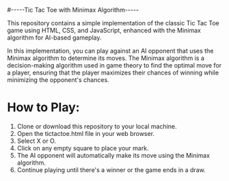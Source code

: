 #-----Tic Tac Toe with Minimax Algorithm-----

This repository contains a simple implementation of the classic Tic Tac Toe game using HTML, CSS, and JavaScript, enhanced with the Minimax algorithm for AI-based gameplay.

In this implementation, you can play against an AI opponent that uses the Minimax algorithm to determine its moves. 
The Minimax algorithm is a decision-making algorithm used in game theory to find the optimal move for a player, ensuring that the player maximizes their chances of winning while minimizing the opponent's chances.


# How to Play:
1. Clone or download this repository to your local machine.
2. Open the tictactoe.html file in your web browser.
3. Select X or O.
4. Click on any empty square to place your mark.
5. The AI opponent will automatically make its move using the Minimax algorithm.
6. Continue playing until there's a winner or the game ends in a draw.

